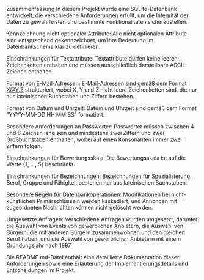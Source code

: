Zusammenfassung
In diesem Projekt wurde eine SQLite-Datenbank entwickelt, die verschiedene Anforderungen erfüllt, um die Integrität der Daten zu gewährleisten und bestimmte Funktionalitäten sicherzustellen.

Kennzeichnung nicht optionaler Attribute: Alle nicht optionalen Attribute sind entsprechend gekennzeichnet, um ihre Bedeutung im Datenbankschema klar zu definieren.

Einschränkungen für Textattribute: Textattribute dürfen keine leeren Zeichenketten enthalten und müssen ausschließlich darstellbare ASCII-Zeichen enthalten.

Format von E-Mail-Adressen: E-Mail-Adressen sind gemäß dem Format X@Y.Z strukturiert, wobei X, Y und Z nicht leere Zeichenketten sind, die nur aus lateinischen Buchstaben und Ziffern bestehen.

Format von Datum und Uhrzeit: Datum und Uhrzeit sind gemäß dem Format "YYYY-MM-DD HH:MM:SS" formatiert.

Besondere Anforderungen an Passwörter: Passwörter müssen zwischen 4 und 8 Zeichen lang sein und mindestens zwei Ziffern und zwei Großbuchstaben enthalten, wobei auf einen Konsonanten immer zwei Ziffern folgen.

Einschränkungen für Bewertungsskala: Die Bewertungsskala ist auf die Werte {1, ..., 5} beschränkt.

Einschränkungen für Bezeichnungen: Bezeichnungen für Spezialisierung, Beruf, Gruppe und Fähigkeit bestehen nur aus lateinischen Buchstaben.

Besondere Regeln für Datenbankoperationen: Modifikationen bei nicht-künstlichen Primärschlüsseln werden kaskadiert, und Annoncen mit zugeordneten Nachrichten können nicht gelöscht werden.

Umgesetzte Anfragen: Verschiedene Anfragen wurden umgesetzt, darunter die Auswahl von Events von gewerblichen Anbietern, die Auswahl von Bürgern, die mit anderen Bürgern zusammenwohnen und den gleichen Beruf haben, und die Auswahl von gewerblichen Anbietern mit einem Gründungsjahr nach 1997.

Die README.md-Datei enthält eine detaillierte Dokumentation dieser Anforderungen sowie eine Erläuterung der Implementierungsdetails und Entscheidungen im Projekt.
